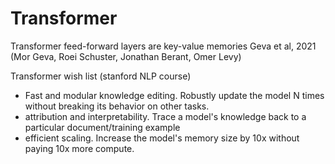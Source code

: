 # Transformer

Transformer feed-forward layers are key-value memories Geva et al, 2021 (Mor Geva, Roei Schuster, Jonathan Berant, Omer Levy)

Transformer wish list (stanford NLP course)
- Fast and modular knowledge editing. Robustly update the model N times without breaking its behavior on other tasks.
- attribution and interpretability. Trace a model's knowledge back to a particular document/training example
- efficient scaling. Increase the model's memory size by 10x without paying 10x more compute.
